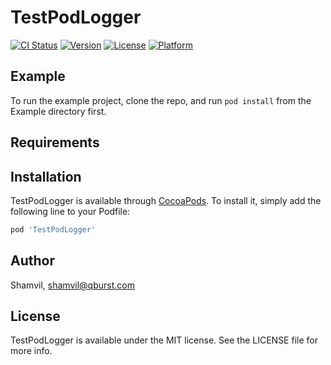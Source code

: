 # TestPodLogger

[![CI Status](https://img.shields.io/travis/Shamvil/TestPodLogger.svg?style=flat)](https://travis-ci.org/Shamvil/TestPodLogger)
[![Version](https://img.shields.io/cocoapods/v/TestPodLogger.svg?style=flat)](https://cocoapods.org/pods/TestPodLogger)
[![License](https://img.shields.io/cocoapods/l/TestPodLogger.svg?style=flat)](https://cocoapods.org/pods/TestPodLogger)
[![Platform](https://img.shields.io/cocoapods/p/TestPodLogger.svg?style=flat)](https://cocoapods.org/pods/TestPodLogger)

## Example

To run the example project, clone the repo, and run `pod install` from the Example directory first.

## Requirements

## Installation

TestPodLogger is available through [CocoaPods](https://cocoapods.org). To install
it, simply add the following line to your Podfile:

```ruby
pod 'TestPodLogger'
```

## Author

Shamvil, shamvil@qburst.com

## License

TestPodLogger is available under the MIT license. See the LICENSE file for more info.
